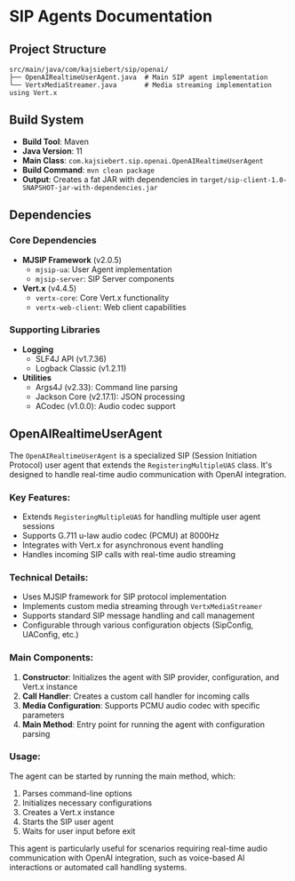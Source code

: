 # SIP Agents Documentation

## Project Structure
```
src/main/java/com/kajsiebert/sip/openai/
├── OpenAIRealtimeUserAgent.java  # Main SIP agent implementation
└── VertxMediaStreamer.java       # Media streaming implementation using Vert.x
```

## Build System
- **Build Tool**: Maven
- **Java Version**: 11
- **Main Class**: `com.kajsiebert.sip.openai.OpenAIRealtimeUserAgent`
- **Build Command**: `mvn clean package`
- **Output**: Creates a fat JAR with dependencies in `target/sip-client-1.0-SNAPSHOT-jar-with-dependencies.jar`

## Dependencies
### Core Dependencies
- **MJSIP Framework** (v2.0.5)
  - `mjsip-ua`: User Agent implementation
  - `mjsip-server`: SIP Server components
- **Vert.x** (v4.4.5)
  - `vertx-core`: Core Vert.x functionality
  - `vertx-web-client`: Web client capabilities

### Supporting Libraries
- **Logging**
  - SLF4J API (v1.7.36)
  - Logback Classic (v1.2.11)
- **Utilities**
  - Args4J (v2.33): Command line parsing
  - Jackson Core (v2.17.1): JSON processing
  - ACodec (v1.0.0): Audio codec support

## OpenAIRealtimeUserAgent

The `OpenAIRealtimeUserAgent` is a specialized SIP (Session Initiation Protocol) user agent that extends the `RegisteringMultipleUAS` class. It's designed to handle real-time audio communication with OpenAI integration.

### Key Features:
- Extends `RegisteringMultipleUAS` for handling multiple user agent sessions
- Supports G.711 u-law audio codec (PCMU) at 8000Hz
- Integrates with Vert.x for asynchronous event handling
- Handles incoming SIP calls with real-time audio streaming

### Technical Details:
- Uses MJSIP framework for SIP protocol implementation
- Implements custom media streaming through `VertxMediaStreamer`
- Supports standard SIP message handling and call management
- Configurable through various configuration objects (SipConfig, UAConfig, etc.)

### Main Components:
1. **Constructor**: Initializes the agent with SIP provider, configuration, and Vert.x instance
2. **Call Handler**: Creates a custom call handler for incoming calls
3. **Media Configuration**: Supports PCMU audio codec with specific parameters
4. **Main Method**: Entry point for running the agent with configuration parsing

### Usage:
The agent can be started by running the main method, which:
1. Parses command-line options
2. Initializes necessary configurations
3. Creates a Vert.x instance
4. Starts the SIP user agent
5. Waits for user input before exit

This agent is particularly useful for scenarios requiring real-time audio communication with OpenAI integration, such as voice-based AI interactions or automated call handling systems.
